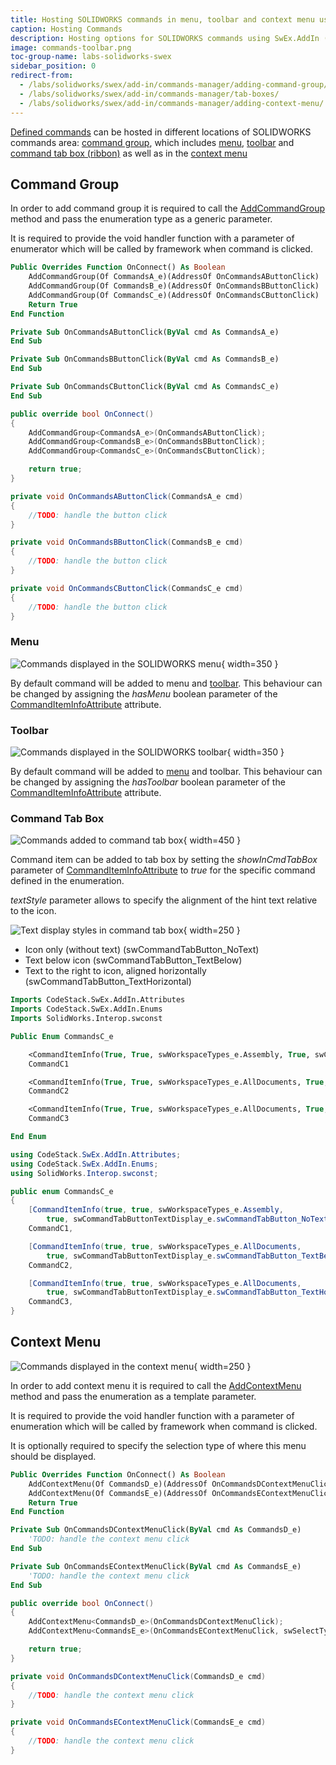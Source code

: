```yaml
---
title: Hosting SOLIDWORKS commands in menu, toolbar and context menu using SwEx.AddIn
caption: Hosting Commands
description: Hosting options for SOLIDWORKS commands using SwEx.AddIn (command group, context menu, toolbar and commands tab box)
image: commands-toolbar.png
toc-group-name: labs-solidworks-swex
sidebar_position: 0
redirect-from:
  - /labs/solidworks/swex/add-in/commands-manager/adding-command-group/
  - /labs/solidworks/swex/add-in/commands-manager/tab-boxes/
  - /labs/solidworks/swex/add-in/commands-manager/adding-context-menu/
---
```

[Defined commands](/docs/codestack/labs/solidworks/swex/add-in/commands-manager/defining-commands/) can be hosted in different locations of SOLIDWORKS commands area: [command group](#command-group), which includes [menu](#menu), [toolbar](#toolbar) and [command tab box (ribbon)](#command-tab-box) as well as in the [context menu](#context-menu)

## Command Group

In order to add command group it is required to call the [AddCommandGroup](https://docs.codestack.net/swex/add-in/html/M_CodeStack_SwEx_AddIn_SwAddInEx_AddCommandGroup__1.htm) method and pass the enumeration type as a generic parameter.

It is required to provide the void handler function with a parameter of enumerator which will be called by framework when command is clicked.

~~~vb
Public Overrides Function OnConnect() As Boolean
    AddCommandGroup(Of CommandsA_e)(AddressOf OnCommandsAButtonClick)
    AddCommandGroup(Of CommandsB_e)(AddressOf OnCommandsBButtonClick)
    AddCommandGroup(Of CommandsC_e)(AddressOf OnCommandsCButtonClick)
    Return True
End Function

Private Sub OnCommandsAButtonClick(ByVal cmd As CommandsA_e)
End Sub

Private Sub OnCommandsBButtonClick(ByVal cmd As CommandsB_e)
End Sub

Private Sub OnCommandsCButtonClick(ByVal cmd As CommandsC_e)
End Sub
~~~


~~~cs
public override bool OnConnect()
{
    AddCommandGroup<CommandsA_e>(OnCommandsAButtonClick);
    AddCommandGroup<CommandsB_e>(OnCommandsBButtonClick);
    AddCommandGroup<CommandsC_e>(OnCommandsCButtonClick);

    return true;
}

private void OnCommandsAButtonClick(CommandsA_e cmd)
{
    //TODO: handle the button click
}

private void OnCommandsBButtonClick(CommandsB_e cmd)
{
    //TODO: handle the button click
}

private void OnCommandsCButtonClick(CommandsC_e cmd)
{
    //TODO: handle the button click
}
~~~


### Menu

![Commands displayed in the SOLIDWORKS menu](commands-menu.png){ width=350 }

By default command will be added to menu and [toolbar](#toolbar). This behaviour can be changed by assigning the *hasMenu* boolean parameter of the [CommandItemInfoAttribute](https://docs.codestack.net/swex/add-in/html/T_CodeStack_SwEx_AddIn_Attributes_CommandItemInfoAttribute.htm) attribute.

### Toolbar

![Commands displayed in the SOLIDWORKS toolbar](commands-toolbar.png){ width=350 }

By default command will be added to [menu](#menu) and toolbar. This behaviour can be changed by assigning the *hasToolbar* boolean parameter of the [CommandItemInfoAttribute](https://docs.codestack.net/swex/add-in/html/T_CodeStack_SwEx_AddIn_Attributes_CommandItemInfoAttribute.htm) attribute.

### Command Tab Box

![Commands added to command tab box](command-tab.png){ width=450 }

Command item can be added to tab box by setting the *showInCmdTabBox* parameter of 
[CommandItemInfoAttribute](https://docs.codestack.net/swex/add-in/html/T_CodeStack_SwEx_AddIn_Attributes_CommandItemInfoAttribute.htm) to *true* for the specific command defined in the enumeration.

*textStyle* parameter allows to specify the alignment of the hint text relative to the icon.

![Text display styles in command tab box](command-tab-box-text-display.png){ width=250 }

* Icon only (without text) (swCommandTabButton_NoText)
* Text below icon (swCommandTabButton_TextBelow)
* Text to the right to icon, aligned horizontally (swCommandTabButton_TextHorizontal)


~~~vb
Imports CodeStack.SwEx.AddIn.Attributes
Imports CodeStack.SwEx.AddIn.Enums
Imports SolidWorks.Interop.swconst

Public Enum CommandsC_e

    <CommandItemInfo(True, True, swWorkspaceTypes_e.Assembly, True, swCommandTabButtonTextDisplay_e.swCommandTabButton_NoText)>
    CommandC1

    <CommandItemInfo(True, True, swWorkspaceTypes_e.AllDocuments, True, swCommandTabButtonTextDisplay_e.swCommandTabButton_TextBelow)>
    CommandC2

    <CommandItemInfo(True, True, swWorkspaceTypes_e.AllDocuments, True, swCommandTabButtonTextDisplay_e.swCommandTabButton_TextHorizontal)>
    CommandC3

End Enum
~~~


~~~cs
using CodeStack.SwEx.AddIn.Attributes;
using CodeStack.SwEx.AddIn.Enums;
using SolidWorks.Interop.swconst;

public enum CommandsC_e
{
    [CommandItemInfo(true, true, swWorkspaceTypes_e.Assembly,
        true, swCommandTabButtonTextDisplay_e.swCommandTabButton_NoText)]
    CommandC1,

    [CommandItemInfo(true, true, swWorkspaceTypes_e.AllDocuments,
        true, swCommandTabButtonTextDisplay_e.swCommandTabButton_TextBelow)]
    CommandC2,

    [CommandItemInfo(true, true, swWorkspaceTypes_e.AllDocuments,
        true, swCommandTabButtonTextDisplay_e.swCommandTabButton_TextHorizontal)]
    CommandC3,
}
~~~

## Context Menu

![Commands displayed in the context menu](commands-context-menu.png){ width=250 }

In order to add context menu it is required to call the [AddContextMenu](https://docs.codestack.net/swex/add-in/html/M_CodeStack_SwEx_AddIn_SwAddInEx_AddContextMenu__1.htm) method and pass the enumeration as a template parameter.

It is required to provide the void handler function with a parameter of enumeration which will be called by framework when command is clicked.

It is optionally required to specify the selection type of where this menu should be displayed.


~~~vb
Public Overrides Function OnConnect() As Boolean
    AddContextMenu(Of CommandsD_e)(AddressOf OnCommandsDContextMenuClick)
    AddContextMenu(Of CommandsE_e)(AddressOf OnCommandsEContextMenuClick, swSelectType_e.swSelFACES)
    Return True
End Function

Private Sub OnCommandsDContextMenuClick(ByVal cmd As CommandsD_e)
    'TODO: handle the context menu click
End Sub

Private Sub OnCommandsEContextMenuClick(ByVal cmd As CommandsE_e)
    'TODO: handle the context menu click
End Sub
~~~

~~~cs
public override bool OnConnect()
{
    AddContextMenu<CommandsD_e>(OnCommandsDContextMenuClick);
    AddContextMenu<CommandsE_e>(OnCommandsEContextMenuClick, swSelectType_e.swSelFACES);

    return true;
}

private void OnCommandsDContextMenuClick(CommandsD_e cmd)
{
    //TODO: handle the context menu click
}

private void OnCommandsEContextMenuClick(CommandsE_e cmd)
{
    //TODO: handle the context menu click
}
~~~

